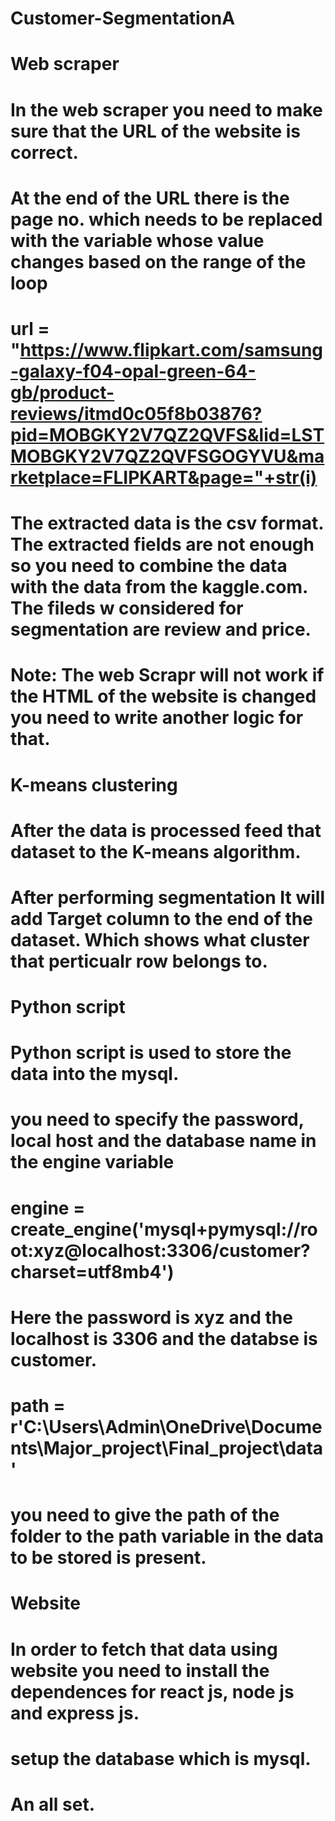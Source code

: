 # Customer-SegmentationA

# Web scraper
# In the web scraper you need to make sure that the URL of the website is correct.
# At the end of the URL there is the page no. which needs to be replaced with the variable whose value changes based on the range of the loop
# url = "https://www.flipkart.com/samsung-galaxy-f04-opal-green-64-gb/product-reviews/itmd0c05f8b03876?pid=MOBGKY2V7QZ2QVFS&lid=LSTMOBGKY2V7QZ2QVFSGOGYVU&marketplace=FLIPKART&page="+str(i)

# The extracted data is the csv format. The extracted fields are not enough so you need to combine the data with the data from the kaggle.com. The fileds w considered for segmentation are review and price.

# Note: The web Scrapr will not work if the HTML of the website is changed you need to write another logic for that.


# K-means clustering 
# After the data is processed feed that dataset to the K-means algorithm.
# After performing segmentation It will add Target column to the end of the dataset. Which shows what cluster that perticualr row belongs to.

# Python script 
# Python script is used to store the data into the mysql.
# you need to specify the password, local host and the database name in the engine variable
# engine = create_engine('mysql+pymysql://root:xyz@localhost:3306/customer?charset=utf8mb4')
# Here the password is xyz and the localhost is 3306 and the databse is customer.
# path = r'C:\Users\Admin\OneDrive\Documents\Major_project\Final_project\data'
# you need to give the path of the folder to the path variable in the data to be stored is present.

# Website
# In order to fetch that data using website you need to install the dependences for react js, node js and express js.
# setup the database which is mysql.
# An all set.

